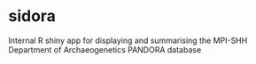 # sidora
Internal R shiny app for displaying and summarising the MPI-SHH Department of Archaeogenetics PANDORA database
